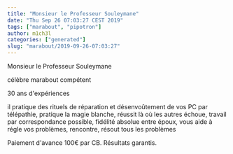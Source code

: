 ```yaml
---
title: "Monsieur le Professeur Souleymane"
date: "Thu Sep 26 07:03:27 CEST 2019"
tags: ["marabout", "pipotron"]
author: m1ch3l
categories: ["generated"]
slug: "marabout/2019-09-26-07:03:27"
---
```


Monsieur le Professeur Souleymane

célèbre marabout compétent

30 ans d'expériences

il pratique des rituels de réparation et désenvoûtement de vos PC par télépathie, pratique la magie blanche, réussit là où les autres échoue, travail par correspondance possible, fidélité absolue entre époux, vous aide à régle vos problèmes, rencontre, résout tous les problèmes

Paiement d'avance 100€ par CB. Résultats garantis.
